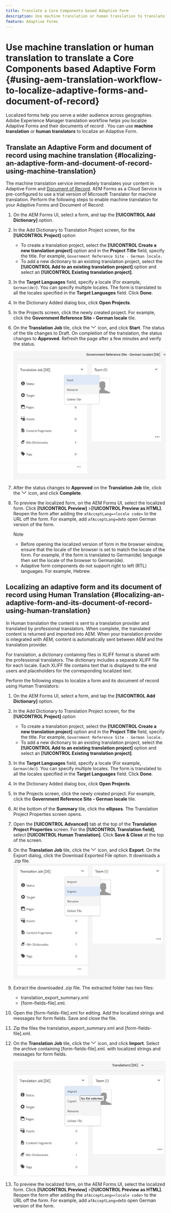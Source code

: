 ```yaml
---
title: Translate a Core Components based Adaptive Form
description: Use machine translation or human translation to translate a Core Components based Adaptive Form
feature: Adaptive Forms
---
```

# Use machine translation or human translation to translate a Core Components based Adaptive Form {#using-aem-translation-workflow-to-localize-adaptive-forms-and-document-of-record}

Localized forms help you serve a wider audience across geographies. Adobe Experience Manager translation workflow helps you localize Adaptive Forms and their documents of record . You can use **machine translation** or **human translators** to localize an Adaptive Form.

## Translate an Adaptive Form and document of record using machine translation {#localizing-an-adaptive-form-and-document-of-record-using-machine-translation}

The machine translation service immediately translates your content in Adaptive Form and [Document of Record](/help/forms/generate-document-of-record-core-components.md). AEM Forms as a Cloud Service is pre-configured to use a trial version of Microsoft Translator for machine translation. Perform the following steps to enable machine translation for your Adaptive Forms and Document of Record:

1. On the AEM Forms UI, select a form, and tap the **[!UICONTROL Add Dictionary]** option.
1. In the Add Dictionary to Translation Project screen, for the **[!UICONTROL Project]** option 

   * To create a translation project, select the **[!UICONTROL Create a new translation project]** option and in the **Project Title** field, specify the title. For example, `Government Reference Site - German locale.`
   * To add a new dictionary to an existing translation project, select the **[!UICONTROL Add to an existing translation project]** option and select an **[!UICONTROL Existing translation project]**. 
1. In the **Target Languages** field, specify a locale (For example, `German(de)`). You can specify multiple locales. The form is translated to all the locales specified in the **Target Languages** field. Click **Done**.
1. In the Dictionary Added dialog box, click **Open Projects**. 
1. In the Projects screen, click the newly created project. For example, click the **Government Reference Site - German locale** tile.
1. On the **Translation Job** tile, click the ![aem62forms_downarrow](assets/aem62forms_downarrow.png) icon, and click **Start**. The status of the tile changes to Draft. On completion of the translation, the status changes to **Approved**. Refresh the page after a few minutes and verify the status.

      ![Start Translation](/help/forms/assets/adaptive-forms-core-components-start-translation.png)
1. After the status changes to **Approved** on the **Translation Job** tile, click the ![aem62forms_downarrow](assets/aem62forms_downarrow.png) icon, and click **Complete**.

1. To preview the localized form, on the AEM Forms UI, select the localized form. Click **[!UICONTROL Preview]** >**[!UICONTROL Preview as HTML]**. Reopen the form after adding the `afAcceptLang=<locale code>` to the URL off the form. For example, add `afAcceptLang=de`to open German version of the form. 


   >[!NOTE]
   >
   >* Before opening the localized version of form in the browser window, ensure that the locale of the browser is set to match the locale of the form. For example, if the form is translated to German(de) language then set the locale of the browser to German(de).
   >* Adaptive form components do not support right to left (RTL) languages. For example, Hebrew.

<!-- 
   Along with the Adaptive form, the auto-generated document of record is also localized.

   For more information on Document of Record settings and configuration, see:

   [Document of Record Template](/help/forms/using/generate-document-of-record-for-non-xfa-based-adaptive-forms.md#p-document-of-record-template-configuration-p)

   [Document of Record settings](/help/forms/using/generate-document-of-record-for-non-xfa-based-adaptive-forms.md#p-document-of-record-settings-p)

1. [Customize the branding information of the document of record](/help/forms/using/generate-document-of-record-for-non-xfa-based-adaptive-forms.md) and ensure that the browser locale is set to the same language to which you have localized the Adaptive Form using machine language. The browser locale helps localize the branding information in the document of record.
1. To view the localized document of record, tap Generate Preview. The document of record PDF is generated and opened in a new tab in your browser.

-->

## Localizing an adaptive form and its document of record using Human Translation {#localizing-an-adaptive-form-and-its-document-of-record-using-human-translation}

In Human translation the content is sent to a translation provider and translated by professional translators. When complete, the translated content is returned and imported into AEM. When your translation provider is integrated with AEM, content is automatically sent between AEM and the translation provider.

For translation, a dictionary containing files in XLIFF format is shared with the professional translators. The dictionary includes a separate XLIFF file for each locale. Each XLIFF file contains text that is displayed to the end users and placeholders for the corresponding localized text.

Perform the following steps to localize a form and its document of record using Human Translators:

1. On the AEM Forms UI, select a form, and tap the **[!UICONTROL Add Dictionary]** option.
1. In the Add Dictionary to Translation Project screen, for the **[!UICONTROL Project]** option 

   * To create a translation project, select the **[!UICONTROL Create a new translation project]** option and in the **Project Title** field, specify the title. For example, `Government Reference Site - German locale.`
   * To add a new dictionary to an existing translation project, select the **[!UICONTROL Add to an existing translation project]** option and select an **[!UICONTROL Existing translation project]**. 
1. In the **Target Languages** field, specify a locale (For example, `German(de)`). You can specify multiple locales. The form is translated to all the locales specified in the **Target Languages** field. Click **Done**.
1. In the Dictionary Added dialog box, click **Open Projects**. 
1. In the Projects screen, click the newly created project. For example, click the **Government Reference Site - German locale** tile. 
1. At the bottom of the **Summary** tile, click the **ellipses**. The Translation Project Properties screen opens.
1. Open the **[!UICONTROL Advanced]** tab  at the top of the **Translation Project Properties** screen. For the **[!UICONTROL Translation field]**, select **[!UICONTROL Human Translation]**. Click **Save & Close** at the top of the screen.
1. On the **Translation Job** tile, click the ![aem62forms_downarrow](assets/aem62forms_downarrow.png) icon, and click **Export**. On the Export dialog, click the Download Exported File option. It downloads a .zip file. 
   ![Export translation file](/help/forms/assets/adaptive-forms-core-components-start-translation-export.png)
1. Extract the downloaded .zip file. The extracted folder has two files:
   * translation_export_summary.xml
   * [form-fields-file].xml.
1. Open the [form-fields-file].xml for editing. Add the localized strings and messages for form fields. Save and close the file.
1. Zip the files the translation_export_summary.xml and [form-fields-file].xml.
1. On the **Translation Job** tile, click the ![aem62forms_downarrow](assets/aem62forms_downarrow.png) icon, and click **Import**. Select the archive containing [form-fields-file].xml. with localized strings and messages for form fields.

   ![Import translation file](/help/forms/assets/adaptive-forms-core-components-start-translation-import.png)

1. To preview the localized form, on the AEM Forms UI, select the localized form. Click **[!UICONTROL Preview]** >**[!UICONTROL Preview as HTML]**. Reopen the form after adding the `afAcceptLang=<locale code>` to the URL off the form. For example, add `afAcceptLang=de`to open German version of the form.